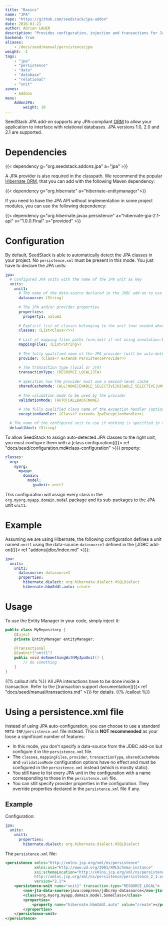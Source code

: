 ```yaml
---
title: "Basics"
name: "JPA"
repo: "https://github.com/seedstack/jpa-addon"
date: 2016-01-21
author: Adrien LAUER
description: "Provides configuration, injection and transactions for Java Persistence API 1.0, 2.0 and 2.1."
backend: true
aliases:
    - /docs/seed/manual/persistence/jpa
weight: -1
tags:
    - "jpa"
    - "persistence"
    - "data"
    - "database"
    - "relational"
    - "unit"
zones:
    - Addons
menu:
    AddonJPA:
        weight: 10
---
```


SeedStack JPA add-on supports any JPA-compliant [ORM](https://en.wikipedia.org/wiki/Object-relational_mapping) to allow 
your application to interface with relational databases. JPA versions 1.0, 2.0 and 2.1 are supported.

# Dependencies

{{< dependency g="org.seedstack.addons.jpa" a="jpa" >}}

A JPA provider is also required in the classpath. We recommend the popular [Hibernate ORM](http://hibernate.org/orm/), that
you can add with the following Maven dependency:

{{< dependency g="org.hibernate" a="hibernate-entitymanager">}}

If you need to have the JPA API without implementation in some project modules, you can use the following dependency:
 
{{< dependency g="org.hibernate.javax.persistence" a="hibernate-jpa-2.1-api" v="1.0.0.Final" s="provided" >}}
 
# Configuration

By default, SeedStack is able to automatically detect the JPA classes in your project. No `persistence.xml` must be present
in this mode. You just have to declare the JPA units:

```yaml
jpa:
  # Configured JPA units with the name of the JPA unit as key
  units: 
    unit1:
      # The name of the data-source declared in the JDBC add-on to use
      datasource: (String)
      
      # The JPA and/or provider properties
      properties:
        property1: value1
      
      # Explicit list of classes belonging to the unit (not needed when using auto-detection)
      classes: (List<Class<?>>)
      
      # List of mapping files paths (orm.xml) if not using annotation-based mapping 
      mappingFiles: (List<String>)
      
      # The fully qualified name of the JPA provider (will be auto-detected if not specified)
      provider: (Class<? extends PersistenceProvider>)
      
      # The transaction type (local or JTA)
      transactionType: (RESOURCE_LOCAL|JTA)
      
      # Specifies how the provider must use a second-level cache
      sharedCacheMode: (ALL|NONE|ENABLE_SELECTIVE|DISABLE_SELECTIVE|UNSPECIFIED)
      
      # The validation mode to be used by the provider
      validationMode: (AUTO|CALLBACK|NONE)
      
      # The fully qualified class name of the exception handler (optional)
      exceptionHandler: (Class<? extends JpaExceptionHandler>)

  # The name of the configured unit to use if nothing is specified in the '@JpaUnit' annotation    
  defaultUnit: (String)
```

To allow SeedStack to assign auto-detected JPA classes to the right unit, you must configure them with a [class configuration]({{< ref "docs/seed/configuration.md#class-configuration" >}}) 
property:

```yaml
classes:
  org:
    myorg:
      myapp:
        domain:
          model:
            jpaUnit: unit1
```

This configuration will assign every class in the `org.myorg.myapp.domain.model` package and its sub-packages to the 
JPA unit `unit1`.

# Example

Assuming we are using Hibernate, the following configuration defines a unit named `unit1` using the data-source 
`datasource1` defined in the [JDBC add-on]({{< ref "addons/jdbc/index.md" >}}):

```yaml
jpa:
  units:
    unit1:
      datasource: datasource1
      properties:
        hibernate.dialect: org.hibernate.dialect.HSQLDialect
        hibernate.hbm2ddl.auto: create
```

# Usage

To use the Entity Manager in your code, simply inject it:

```java
public class MyRepository {
    @Inject
    private EntityManager entityManager;
    
    @Transactional
    @JpaUnit("unit1")
    public void doSomethingWithMyJpaUnit() {
        // do something
    }
}
```

{{% callout info %}}
All JPA interactions have to be done inside a transaction. Refer to the [transaction support documentation]({{< ref "docs/seed/manual/transactions.md" >}}) for details. 
{{% /callout %}}

# Using a persistence.xml file

Instead of using JPA auto-configuration, you can choose to use a standard `META-INF/persistence.xml` file instead.
This is **NOT recommended** as your loose a significant number of features: 
 
* In this mode, you don't specify a data-source from the JDBC add-on but configure it in the `persistence.xml` file. 
* The `classes`, `mappingFiles`, `provider`, `transactionType`, `sharedCacheMode` and `validationMode` configuration options
have no effect and must be configured in the `persistence.xml` instead (which is mostly static).
* You still have to list every JPA unit in the configuration with a name corresponding to those in the `persistence.xml` file.
* You can still specify provider properties in the configuration. They override properties declared in the `persistence.xml`
file if any.

## Example

Configuration:

```yaml
jpa:
  units:
    unit1:
      properties:
        hibernate.dialect: org.hibernate.dialect.HSQLDialect
```

The `persistence.xml` file:

```xml
<persistence xmlns="http://xmlns.jcp.org/xml/ns/persistence"
             xmlns:xsi="http://www.w3.org/2001/XMLSchema-instance"
             xsi:schemaLocation="http://xmlns.jcp.org/xml/ns/persistence
             http://xmlns.jcp.org/xml/ns/persistence/persistence_2_1.xsd"
             version="2.1">
    <persistence-unit name="unit1" transaction-type="RESOURCE_LOCAL">
        <non-jta-data-source>java:comp/env/jdbc/my-datasource</non-jta-data-source>
        <class>org.myorg.myapp.domain.model.SomeClass</class>
        <properties>
            <property name="hibernate.hbm2ddl.auto" value="create"></property>
        </properties>
    </persistence-unit>
</persistence>
```